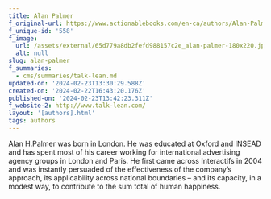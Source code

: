```yaml
---
title: Alan Palmer
f_original-url: https://www.actionablebooks.com/en-ca/authors/Alan-Palmer/
f_unique-id: '558'
f_image:
  url: /assets/external/65d779a8db2fefd988157c2e_alan-palmer-180x220.jpeg
  alt: null
slug: alan-palmer
f_summaries:
  - cms/summaries/talk-lean.md
updated-on: '2024-02-23T13:30:29.588Z'
created-on: '2024-02-22T16:43:20.176Z'
published-on: '2024-02-23T13:42:23.311Z'
f_website-2: http://www.talk-lean.com/
layout: '[authors].html'
tags: authors
---
```


Alan H.Palmer was born in London. He was educated at Oxford and INSEAD and has spent most of his career working for international advertising agency groups in London and Paris. He first came across Interactifs in 2004 and was instantly persuaded of the effectiveness of the company’s approach, its applicability across national boundaries – and its capacity, in a modest way, to contribute to the sum total of human happiness.
